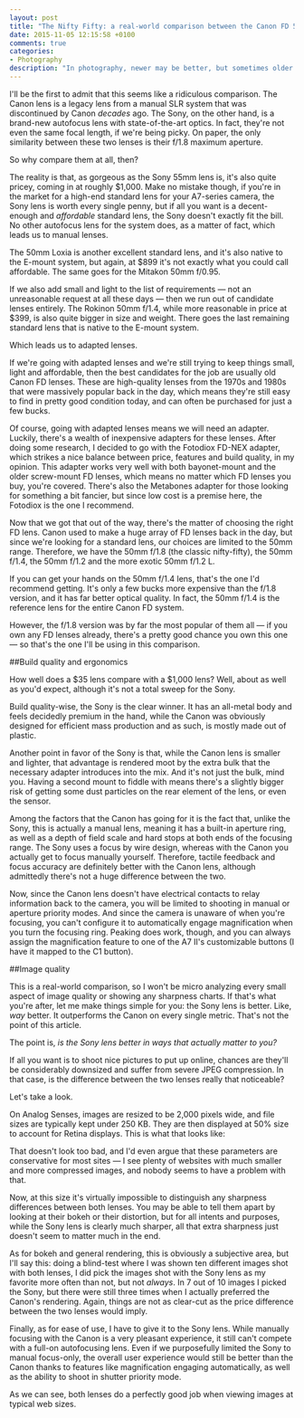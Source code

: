 ```yaml
---
layout: post
title: "The Nifty Fifty: a real-world comparison between the Canon FD 50mm f/1.8 and the Sony Zeiss FE 55mm f/1.8 Sonnar T* lenses on the Sony A7 II"
date: 2015-11-05 12:15:58 +0100
comments: true
categories: 
- Photography
description: "In photography, newer may be better, but sometimes older has its charm." 
---
```


I'll be the first to admit that this seems like a ridiculous comparison. The Canon lens is a legacy lens from a manual SLR system that was discontinued by Canon _decades_ ago. The Sony, on the other hand, is a brand-new autofocus lens with state-of-the-art optics. In fact, they're not even the same focal length, if we're being picky. On paper, the only similarity between these two lenses is their f/1.8 maximum aperture.

So why compare them at all, then?

The reality is that, as gorgeous as the Sony 55mm lens is, it's also quite pricey, coming in at roughly $1,000. Make no mistake though, if you're in the market for a high-end standard lens for your A7-series camera, the Sony lens is worth every single penny, but if all you want is a decent-enough and _affordable_ standard lens, the Sony doesn't exactly fit the bill. No other autofocus lens for the system does, as a matter of fact, which leads us to manual lenses.

The 50mm Loxia is another excellent standard lens, and it's also native to the E-mount system, but again, at $899 it's not exactly what you could call affordable. The same goes for the Mitakon 50mm f/0.95.

If we also add small and light to the list of requirements — not an unreasonable request at all these days — then we run out of candidate lenses entirely. The Rokinon 50mm f/1.4, while more reasonable in price at $399, is also quite bigger in size and weight. There goes the last remaining standard lens that is native to the E-mount system.

Which leads us to adapted lenses. 

If we're going with adapted lenses and we're still trying to keep things small, light and affordable, then the best candidates for the job are usually old Canon FD lenses. These are high-quality lenses from the 1970s and 1980s that were massively popular back in the day, which means they're still easy to find in pretty good condition today, and can often be purchased for just a few bucks.

Of course, going with adapted lenses means we will need an adapter. Luckily, there's a wealth of inexpensive adapters for these lenses. After doing some research, I decided to go with the Fotodiox FD-NEX adapter, which strikes a nice balance between price, features and build quality, in my opinion. This adapter works very well with both bayonet-mount and the older screw-mount FD lenses, which means no matter which FD lenses you buy, you're covered. There's also the Metabones adapter for those looking for something a bit fancier, but since low cost is a premise here, the Fotodiox is the one I recommend.

Now that we got that out of the way, there's the matter of choosing the right FD lens. Canon used to make a huge array of FD lenses back in the day, but since we're looking for a standard lens, our choices are limited to the 50mm range. Therefore, we have the 50mm f/1.8 (the classic nifty-fifty), the 50mm f/1.4, the 50mm f/1.2 and the more exotic 50mm f/1.2 L.

If you can get your hands on the 50mm f/1.4 lens, that's the one I'd recommend getting. It's only a few bucks more expensive than the f/1.8 version, and it has far better optical quality. In fact, the 50mm f/1.4 is the reference lens for the entire Canon FD system.

However, the f/1.8 version was by far the most popular of them all — if you own any FD lenses already, there's a pretty good chance you own this one — so that's the one I'll be using in this comparison.


##Build quality and ergonomics

How well does a $35 lens compare with a $1,000 lens? Well, about as well as you'd expect, although it's not a total sweep for the Sony.

Build quality-wise, the Sony is the clear winner. It has an all-metal body and feels decidedly premium in the hand, while the Canon was obviously designed for efficient mass production and as such, is mostly made out of plastic.

Another point in favor of the Sony is that, while the Canon lens is smaller and lighter, that advantage is rendered moot by the extra bulk that the necessary adapter introduces into the mix. And it's not just the bulk, mind you. Having a second mount to fiddle with means there's a slightly bigger risk of getting some dust particles on the rear element of the lens, or even the sensor.

Among the factors that the Canon has going for it is the fact that, unlike the Sony, this is actually a manual lens, meaning it has a built-in aperture ring, as well as a depth of field scale and hard stops at both ends of the focusing range. The Sony uses a focus by wire design, whereas with the Canon you actually get to focus manually yourself. Therefore, tactile feedback and focus accuracy are definitely better with the Canon lens, although admittedly there's not a huge difference between the two.

Now, since the Canon lens doesn't have electrical contacts to relay information back to the camera, you will be limited to shooting in manual or aperture priority modes. And since the camera is unaware of when you're focusing, you can't configure it to automatically engage magnification when you turn the focusing ring. Peaking does work, though, and you can always assign the magnification feature to one of the A7 II's customizable buttons (I have it mapped to the C1 button).

##Image quality

This is a real-world comparison, so I won't be micro analyzing every small aspect of image quality or showing any sharpness charts. If that's what you're after, let me make things simple for you: the Sony lens is better. Like, _way_ better. It outperforms the Canon on every single metric. That's not the point of this article.

The point is, _is the Sony lens better in ways that actually matter to you?_ 

If all you want is to shoot nice pictures to put up online, chances are they'll be considerably downsized and suffer from severe JPEG compression. In that case, is the difference between the two lenses really that noticeable? 

Let's take a look.

On Analog Senses, images are resized to be 2,000 pixels wide, and file sizes are typically kept under 250 KB. They are then displayed at 50% size to account for Retina displays. This is what that looks like:


That doesn't look too bad, and I'd even argue that these parameters are conservative for most sites — I see plenty of websites with much smaller and more compressed images, and nobody seems to have a problem with that.

Now, at this size it's virtually impossible to distinguish any sharpness differences between both lenses. You may be able to tell them apart by looking at their bokeh or their distortion, but for all intents and purposes, while the Sony lens is clearly much sharper, all that extra sharpness just doesn't seem to matter much in the end.

As for bokeh and general rendering, this is obviously a subjective area, but I'll say this: doing a blind-test where I was shown ten different images shot with both lenses, I did pick the images shot with the Sony lens as my favorite more often than not, but not _always_. In 7 out of 10 images I picked the Sony, but there were still three times when I actually preferred the Canon's rendering. Again, things are not as clear-cut as the price difference between the two lenses would imply.

Finally, as for ease of use, I have to give it to the Sony lens. While manually focusing with the Canon is a very pleasant experience, it still can't compete with a full-on autofocusing lens. Even if we purposefully limited the Sony to manual focus-only, the overall user experience would still be better than the Canon thanks to features like magnification engaging automatically, as well as the ability to shoot in shutter priority mode.



As we can see, both lenses do a perfectly good job when viewing images at typical web sizes.



